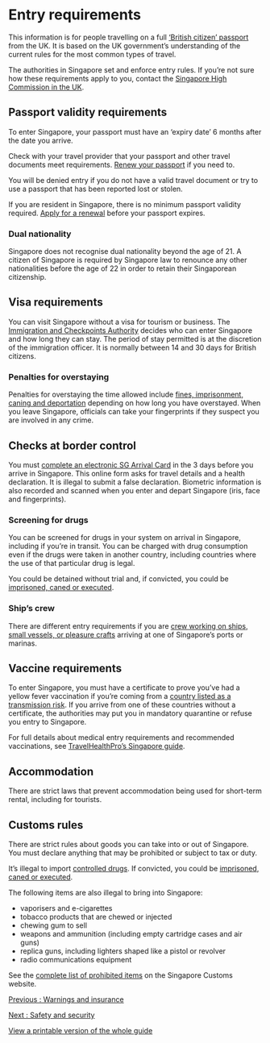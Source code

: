 # Entry requirements

This information is for people travelling on a full [‘British citizen’ passport](https://www.gov.uk/types-of-british-nationality) from the UK. It is based on the UK government’s understanding of the current rules for the most common types of travel.

The authorities in Singapore set and enforce entry rules. If you’re not sure how these requirements apply to you, contact the [Singapore High Commission in the UK](https://www.mfa.gov.sg/london).

## Passport validity requirements

To enter Singapore, your passport must have an ‘expiry date’ 6 months after the date you arrive.

Check with your travel provider that your passport and other travel documents meet requirements. [Renew your passport](https://www.gov.uk/renew-adult-passport/renew) if you need to.

You will be denied entry if you do not have a valid travel document or try to use a passport that has been reported lost or stolen.

If you are resident in Singapore, there is no minimum passport validity required. [Apply for a renewal](https://www.gov.uk/overseas-passports) before your passport expires.

### Dual nationality

Singapore does not recognise dual nationality beyond the age of 21. A citizen of Singapore is required by Singapore law to renounce any other nationalities before the age of 22 in order to retain their Singaporean citizenship.

## Visa requirements

You can visit Singapore without a visa for tourism or business. The [Immigration and Checkpoints Authority](https://www.ica.gov.sg/) decides who can enter Singapore and how long they can stay. The period of stay permitted is at the discretion of the immigration officer. It is normally between 14 and 30 days for British citizens.

### Penalties for overstaying

Penalties for overstaying the time allowed include [fines, imprisonment, caning and deportation](https://sso.agc.gov.sg/Act/IA1959?ProvIds=pr15-) depending on how long you have overstayed. When you leave Singapore, officials can take your fingerprints if they suspect you are involved in any crime.

## Checks at border control

You must [complete an electronic SG Arrival Card](https://eservices.ica.gov.sg/sgarrivalcard/) in the 3 days before you arrive in Singapore. This online form asks for travel details and a health declaration. It is illegal to submit a false declaration. Biometric information is also recorded and scanned when you enter and depart Singapore (iris, face and fingerprints).

### Screening for drugs

You can be screened for drugs in your system on arrival in Singapore, including if you’re in transit. You can be charged with drug consumption even if the drugs were taken in another country, including countries where the use of that particular drug is legal.

You could be detained without trial and, if convicted, you could be [imprisoned, caned or executed](https://sso.agc.gov.sg/Act/MDA1973?ProvIds=Sc2-#Sc2-).

### Ship’s crew

There are different entry requirements if you are [crew working on ships, small vessels, or pleasure crafts](https://www.ica.gov.sg/enter-transit-depart/at-our-checkpoints/sea_crew_info) arriving at one of Singapore’s ports or marinas.

## Vaccine requirements

To enter Singapore, you must have a certificate to prove you’ve had a yellow fever vaccination if you’re coming from a [country listed as a transmission risk](https://nathnacyfzone.org.uk/factsheet/65/countries-with-risk-of-yellow-fever-transmission). If you arrive from one of these countries without a certificate, the authorities may put you in mandatory quarantine or refuse you entry to Singapore.

For full details about medical entry requirements and recommended vaccinations, see [TravelHealthPro’s Singapore guide](https://travelhealthpro.org.uk/country/196/singapore#Vaccine_Recommendations).

## Accommodation

There are strict laws that prevent accommodation being used for short-term rental, including for tourists.

## Customs rules

There are strict rules about goods you can take into or out of Singapore. You must declare anything that may be prohibited or subject to tax or duty.

It’s illegal to import [controlled drugs](https://sso.agc.gov.sg/Act/MDA1973?ProvIds=Sc1-#Sc1-). If convicted, you could be [imprisoned, caned or executed](https://sso.agc.gov.sg/Act/MDA1973?ProvIds=Sc2-#Sc2-).

The following items are also illegal to bring into Singapore:

* vaporisers and e-cigarettes
* tobacco products that are chewed or injected
* chewing gum to sell
* weapons and ammunition (including empty cartridge cases and air guns)
* replica guns, including lighters shaped like a pistol or revolver
* radio communications equipment

See the [complete list of prohibited items](https://www.customs.gov.sg/businesses/importing-goods/controlled-and-prohibited-goods-for-import) on the Singapore Customs website.

[Previous
:
Warnings and insurance](/foreign-travel-advice/singapore)

[Next
:
Safety and security](/foreign-travel-advice/singapore/safety-and-security)

[View a printable version of the whole guide](/foreign-travel-advice/singapore/print)